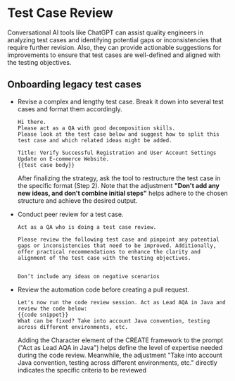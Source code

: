 # Test Case Review
Conversational AI tools like ChatGPT can assist quality engineers in analyzing test cases and identifying potential gaps or inconsistencies that require further revision. Also, they can provide actionable suggestions for improvements to ensure that test cases are well-defined and aligned with the testing objectives.

## Onboarding legacy test cases

- Revise a complex and lengthy test case. Break it down into several test cases and format them accordingly.

    ```
    Hi there.
    Please act as a QA with good decomposition skills.
    Please look at the test case below and suggest how to split this test case and which related ideas might be added.

    Title: Verify Successful Registration and User Account Settings Update on E-commerce Website.
    {{test case body}}
    ```

    After finalizing the strategy, ask the tool to restructure the test case in the specific format (Step 2). Note that the adjustment __"Don't add any new ideas, and don't combine initial steps"__ helps adhere to the chosen structure and achieve the desired output.


- Conduct peer review for a test case.

    ```
    Act as a QA who is doing a test case review.

    Please review the following test case and pinpoint any potential gaps or inconsistencies that need to be improved. Additionally, offer practical recommendations to enhance the clarity and alignment of the test case with the testing objectives.


    Don’t include any ideas on negative scenarios
    ```

- Review the automation code before creating a pull request.
    ```
    Let's now run the code review session. Act as Lead AQA in Java and review the code below:
    {{code snippet}}
    What can be fixed? Take into account Java convention, testing across different environments, etc.

    ```

    Adding the Character element of the CREATE framework to the prompt ("Act as Lead AQA in Java") helps define the level of expertise needed during the code review. Meanwhile, the adjustment "Take into account Java convention, testing across different environments, etc." directly indicates the specific criteria to be reviewed